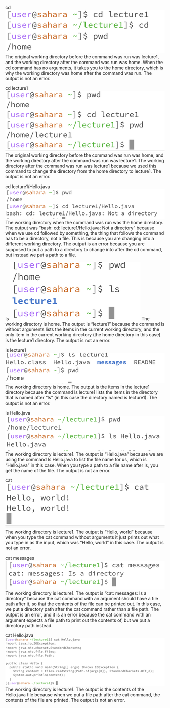 cd
![Image](1-1.png)
The original working directory before the command was run was lecture1, and the working directory after the command was run was home. 
When the cd command has no arguments, it takes you to the home directory, which is why the working directory was home after the command was run. 
The output is not an error.

cd lecture1
![Image](1-2.png)
The original working directory before the command was run was home, and the working directory after the command was run was lecture1.
The working directory after the command was run was lecture1 because we used this command to change the directory from the home directory to lecture1.
The output is not an error.

cd lecture1/Hello.java
![Image](1-3.png)
The working directory when the command was run was the home directory.
The output was “bash: cd: lecture1/Hello.java: Not a directory” because when we use cd followed by something, the thing that follows the command has to be a directory, not a file. This is because you are changing into a different working directory.
The output is an error because you are supposed to put a path to a directory to change into after the cd command, but instead we put a path to a file.

ls
![Image](1-4.png)
The working directory is home.
The output is “lecture1” because the command ls without arguments lists the items in the current working directory, and the only item in the current working directory (the home directory in this case) is the lecture1 directory.
The output is not an error.

ls lecture1
![Image](1-5.png)
The working directory is home.
The output is the items in the lecture1 directory because the command ls lecture1 lists the items in the directory that is named after “ls” (in this case the directory named is lecture1).
The output is not an error.

ls Hello.java
![Image](1-6.png)
The working directory is lecture1.
The output is “Hello.java” because we are using the command ls Hello.java to list the file name for us, which is “Hello.java” in this case. When you type a path to a file name after ls, you get the name of the file.
The output is not an error. 

cat
![Image](1-7.png)
The working directory is lecture1.
The output is “Hello, world” because when you type the cat command without arguments it just prints out what you type in as the input, which was “Hello, world” in this case.
The output is not an error. 

cat messages
![Image](1-8.png)
The working directory is lecture1.
The output is “cat: messages: Is a directory” because the cat command with an argument should have a file path after it, so that the contents of the file can be printed out. In this case, we put a directory path after the cat command rather than a file path.
The output is an error, and it is an error because the cat command with an argument expects a file path to print out the contents of, but we put a directory path instead. 

cat Hello.java
![Image](1-9.png)
The working directory is lecture1.
The output is the contents of the Hello.java file because when we put a file path after the cat command, the contents of the file are printed.
The output is not an error. 

